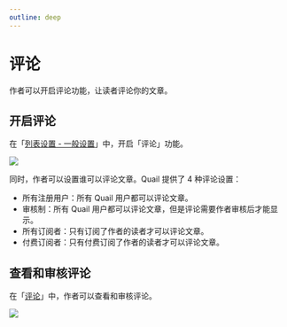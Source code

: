```yaml
---
outline: deep
---
```


# 评论

作者可以开启评论功能，让读者评论你的文章。

## 开启评论

在「[列表设置 - 一般设置](https://quaily.com/dashboard/lists/@current/settings/general)」中，开启「评论」功能。

![](https://static.quaily.com/media/jyeu07pr.webp)

同时，作者可以设置谁可以评论文章。Quail 提供了 4 种评论设置：

- 所有注册用户：所有 Quail 用户都可以评论文章。
- 审核制：所有 Quail 用户都可以评论文章，但是评论需要作者审核后才能显示。
- 所有订阅者：只有订阅了作者的读者才可以评论文章。
- 付费订阅者：只有付费订阅了作者的读者才可以评论文章。

## 查看和审核评论

在「[评论](https://quaily.com/dashboard/comments)」中，作者可以查看和审核评论。

![](https://static.quaily.com/media/qmxu60gy.webp)
